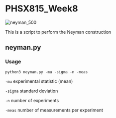 # PHSX815_Week8
![neyman_500](https://user-images.githubusercontent.com/12628872/227608347-8d259891-36e1-4125-ab64-44f38eb5b197.png)



This is a script to perform the Neyman construction 
## neyman.py
### Usage

 `python3 neyman.py -mu -sigma -n -meas`
 
 `-mu` experimental statistic (mean)
 
 `-sigma` standard deviation
 
 `-n` number of experiments
 
 `-meas` number of measurements per experiment
